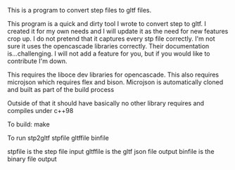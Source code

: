 This is a program to convert step files to gltf files.

This program is a quick and dirty tool I wrote to convert step to gltf. I created it for my own needs and I will update it as the need for new features crop up. I do not pretend that it captures every stp file correctly. I'm not sure it uses the opencascade libraries correctly. Their documentation is...challenging. I will not add a feature for you, but if you would like to contribute I'm down. 

This requires the liboce dev libraries for opencascade.
This also requires microjson which requires flex and bison. Microjson is automatically cloned and built as part of the build process

Outside of that it should have basically no other library requires and compiles under c++98


To build:
make

To run
stp2gltf stpfile gltffile binfile


stpfile is the step file input
gltffile is the gltf json file output
binfile is the binary file output




